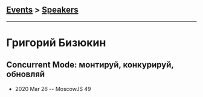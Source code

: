 ## [Events](../README.md) > [Speakers](../speakers.md)
---

# Григорий Бизюкин

## Concurrent Mode: монтируй, конкурируй, обновляй
- 2020 Mar 26 -- MoscowJS 49    
